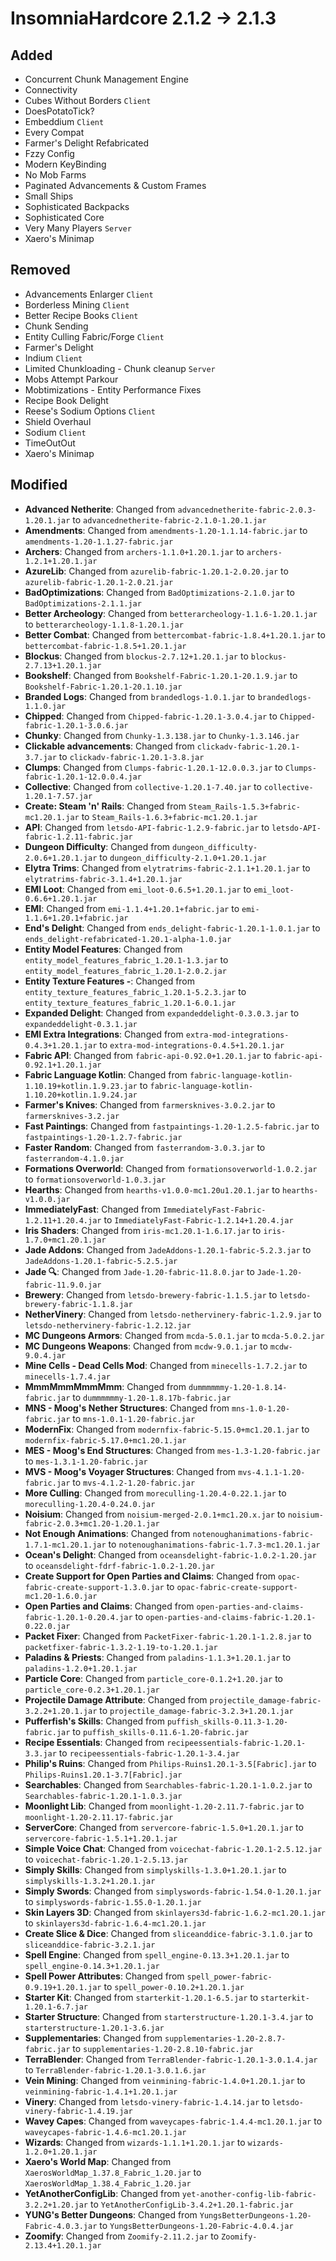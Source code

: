 # InsomniaHardcore 2.1.2 -> 2.1.3

## Added

- Concurrent Chunk Management Engine
- Connectivity
- Cubes Without Borders `Client`
- DoesPotatoTick?
- Embeddium `Client`
- Every Compat
- Farmer's Delight Refabricated
- Fzzy Config
- Modern KeyBinding
- No Mob Farms
- Paginated Advancements & Custom Frames
- Small Ships
- Sophisticated Backpacks
- Sophisticated Core
- Very Many Players `Server`
- Xaero's Minimap
## Removed

- Advancements Enlarger `Client`
- Borderless Mining `Client`
- Better Recipe Books  `Client`
- Chunk Sending
- Entity Culling Fabric/Forge `Client`
- Farmer's Delight
- Indium `Client`
- Limited Chunkloading - Chunk cleanup `Server`
- Mobs Attempt Parkour
- Mobtimizations - Entity Performance Fixes
- Recipe Book Delight
- Reese's Sodium Options `Client`
- Shield Overhaul
- Sodium `Client`
- TimeOutOut
- Xaero's Minimap
## Modified

- **Advanced Netherite**: Changed from `advancednetherite-fabric-2.0.3-1.20.1.jar` to `advancednetherite-fabric-2.1.0-1.20.1.jar`
- **Amendments**: Changed from `amendments-1.20-1.1.14-fabric.jar` to `amendments-1.20-1.1.27-fabric.jar`
- **Archers**: Changed from `archers-1.1.0+1.20.1.jar` to `archers-1.2.1+1.20.1.jar`
- **AzureLib**: Changed from `azurelib-fabric-1.20.1-2.0.20.jar` to `azurelib-fabric-1.20.1-2.0.21.jar`
- **BadOptimizations**: Changed from `BadOptimizations-2.1.0.jar` to `BadOptimizations-2.1.1.jar`
- **Better Archeology**: Changed from `betterarcheology-1.1.6-1.20.1.jar` to `betterarcheology-1.1.8-1.20.1.jar`
- **Better Combat**: Changed from `bettercombat-fabric-1.8.4+1.20.1.jar` to `bettercombat-fabric-1.8.5+1.20.1.jar`
- **Blockus**: Changed from `blockus-2.7.12+1.20.1.jar` to `blockus-2.7.13+1.20.1.jar`
- **Bookshelf**: Changed from `Bookshelf-Fabric-1.20.1-20.1.9.jar` to `Bookshelf-Fabric-1.20.1-20.1.10.jar`
- **Branded Logs**: Changed from `brandedlogs-1.0.1.jar` to `brandedlogs-1.1.0.jar`
- **Chipped**: Changed from `Chipped-fabric-1.20.1-3.0.4.jar` to `Chipped-fabric-1.20.1-3.0.6.jar`
- **Chunky**: Changed from `Chunky-1.3.138.jar` to `Chunky-1.3.146.jar`
- **Clickable advancements**: Changed from `clickadv-fabric-1.20.1-3.7.jar` to `clickadv-fabric-1.20.1-3.8.jar`
- **Clumps**: Changed from `Clumps-fabric-1.20.1-12.0.0.3.jar` to `Clumps-fabric-1.20.1-12.0.0.4.jar`
- **Collective**: Changed from `collective-1.20.1-7.40.jar` to `collective-1.20.1-7.57.jar`
- **Create: Steam 'n' Rails**: Changed from `Steam_Rails-1.5.3+fabric-mc1.20.1.jar` to `Steam_Rails-1.6.3+fabric-mc1.20.1.jar`
- **API**: Changed from `letsdo-API-fabric-1.2.9-fabric.jar` to `letsdo-API-fabric-1.2.11-fabric.jar`
- **Dungeon Difficulty**: Changed from `dungeon_difficulty-2.0.6+1.20.1.jar` to `dungeon_difficulty-2.1.0+1.20.1.jar`
- **Elytra Trims**: Changed from `elytratrims-fabric-2.1.1+1.20.1.jar` to `elytratrims-fabric-3.1.4+1.20.1.jar`
- **EMI Loot**: Changed from `emi_loot-0.6.5+1.20.1.jar` to `emi_loot-0.6.6+1.20.1.jar`
- **EMI**: Changed from `emi-1.1.4+1.20.1+fabric.jar` to `emi-1.1.6+1.20.1+fabric.jar`
- **End's Delight**: Changed from `ends_delight-fabric-1.20.1-1.0.1.jar` to `ends_delight-refabricated-1.20.1-alpha-1.0.jar`
- **Entity Model Features**: Changed from `entity_model_features_fabric_1.20.1-1.3.jar` to `entity_model_features_fabric_1.20.1-2.0.2.jar`
- **Entity Texture Features -**: Changed from `entity_texture_features_fabric_1.20.1-5.2.3.jar` to `entity_texture_features_fabric_1.20.1-6.0.1.jar`
- **Expanded Delight**: Changed from `expandeddelight-0.3.0.3.jar` to `expandeddelight-0.3.1.jar`
- **EMI Extra Integrations**: Changed from `extra-mod-integrations-0.4.3+1.20.1.jar` to `extra-mod-integrations-0.4.5+1.20.1.jar`
- **Fabric API**: Changed from `fabric-api-0.92.0+1.20.1.jar` to `fabric-api-0.92.1+1.20.1.jar`
- **Fabric Language Kotlin**: Changed from `fabric-language-kotlin-1.10.19+kotlin.1.9.23.jar` to `fabric-language-kotlin-1.10.20+kotlin.1.9.24.jar`
- **Farmer's Knives**: Changed from `farmersknives-3.0.2.jar` to `farmersknives-3.2.jar`
- **Fast Paintings**: Changed from `fastpaintings-1.20-1.2.5-fabric.jar` to `fastpaintings-1.20-1.2.7-fabric.jar`
- **Faster Random**: Changed from `fasterrandom-3.0.3.jar` to `fasterrandom-4.1.0.jar`
- **Formations Overworld**: Changed from `formationsoverworld-1.0.2.jar` to `formationsoverworld-1.0.3.jar`
- **Hearths**: Changed from `hearths-v1.0.0-mc1.20u1.20.1.jar` to `hearths-v1.0.0.jar`
- **ImmediatelyFast**: Changed from `ImmediatelyFast-Fabric-1.2.11+1.20.4.jar` to `ImmediatelyFast-Fabric-1.2.14+1.20.4.jar`
- **Iris Shaders**: Changed from `iris-mc1.20.1-1.6.17.jar` to `iris-1.7.0+mc1.20.1.jar`
- **Jade Addons**: Changed from `JadeAddons-1.20.1-fabric-5.2.3.jar` to `JadeAddons-1.20.1-fabric-5.2.5.jar`
- **Jade 🔍**: Changed from `Jade-1.20-fabric-11.8.0.jar` to `Jade-1.20-fabric-11.9.0.jar`
- **Brewery**: Changed from `letsdo-brewery-fabric-1.1.5.jar` to `letsdo-brewery-fabric-1.1.8.jar`
- **NetherVinery**: Changed from `letsdo-nethervinery-fabric-1.2.9.jar` to `letsdo-nethervinery-fabric-1.2.12.jar`
- **MC Dungeons Armors**: Changed from `mcda-5.0.1.jar` to `mcda-5.0.2.jar`
- **MC Dungeons Weapons**: Changed from `mcdw-9.0.1.jar` to `mcdw-9.0.4.jar`
- **Mine Cells - Dead Cells Mod**: Changed from `minecells-1.7.2.jar` to `minecells-1.7.4.jar`
- **MmmMmmMmmMmm**: Changed from `dummmmmmy-1.20-1.8.14-fabric.jar` to `dummmmmmy-1.20-1.8.17b-fabric.jar`
- **MNS - Moog's Nether Structures**: Changed from `mns-1.0-1.20-fabric.jar` to `mns-1.0.1-1.20-fabric.jar`
- **ModernFix**: Changed from `modernfix-fabric-5.15.0+mc1.20.1.jar` to `modernfix-fabric-5.17.0+mc1.20.1.jar`
- **MES - Moog's End Structures**: Changed from `mes-1.3-1.20-fabric.jar` to `mes-1.3.1-1.20-fabric.jar`
- **MVS - Moog's Voyager Structures**: Changed from `mvs-4.1.1-1.20-fabric.jar` to `mvs-4.1.2-1.20-fabric.jar`
- **More Culling**: Changed from `moreculling-1.20.4-0.22.1.jar` to `moreculling-1.20.4-0.24.0.jar`
- **Noisium**: Changed from `noisium-merged-2.0.1+mc1.20.x.jar` to `noisium-fabric-2.0.3+mc1.20-1.20.1.jar`
- **Not Enough Animations**: Changed from `notenoughanimations-fabric-1.7.1-mc1.20.1.jar` to `notenoughanimations-fabric-1.7.3-mc1.20.1.jar`
- **Ocean's Delight**: Changed from `oceansdelight-fabric-1.0.2-1.20.jar` to `oceansdelight-fdrf-fabric-1.0.2-1.20.jar`
- **Create Support for Open Parties and Claims**: Changed from `opac-fabric-create-support-1.3.0.jar` to `opac-fabric-create-support-mc1.20-1.6.0.jar`
- **Open Parties and Claims**: Changed from `open-parties-and-claims-fabric-1.20.1-0.20.4.jar` to `open-parties-and-claims-fabric-1.20.1-0.22.0.jar`
- **Packet Fixer**: Changed from `PacketFixer-fabric-1.20.1-1.2.8.jar` to `packetfixer-fabric-1.3.2-1.19-to-1.20.1.jar`
- **Paladins & Priests**: Changed from `paladins-1.1.3+1.20.1.jar` to `paladins-1.2.0+1.20.1.jar`
- **Particle Core**: Changed from `particle_core-0.1.2+1.20.jar` to `particle_core-0.2.3+1.20.1.jar`
- **Projectile Damage Attribute**: Changed from `projectile_damage-fabric-3.2.2+1.20.1.jar` to `projectile_damage-fabric-3.2.3+1.20.1.jar`
- **Pufferfish's Skills**: Changed from `puffish_skills-0.11.3-1.20-fabric.jar` to `puffish_skills-0.11.6-1.20-fabric.jar`
- **Recipe Essentials**: Changed from `recipeessentials-fabric-1.20.1-3.3.jar` to `recipeessentials-fabric-1.20.1-3.4.jar`
- **Philip's Ruins**: Changed from `Philips-Ruins1.20.1-3.5[Fabric].jar` to `Philips-Ruins1.20.1-3.7[Fabric].jar`
- **Searchables**: Changed from `Searchables-fabric-1.20.1-1.0.2.jar` to `Searchables-fabric-1.20.1-1.0.3.jar`
- **Moonlight Lib**: Changed from `moonlight-1.20-2.11.7-fabric.jar` to `moonlight-1.20-2.11.17-fabric.jar`
- **ServerCore**: Changed from `servercore-fabric-1.5.0+1.20.1.jar` to `servercore-fabric-1.5.1+1.20.1.jar`
- **Simple Voice Chat**: Changed from `voicechat-fabric-1.20.1-2.5.12.jar` to `voicechat-fabric-1.20.1-2.5.13.jar`
- **Simply Skills**: Changed from `simplyskills-1.3.0+1.20.1.jar` to `simplyskills-1.3.2+1.20.1.jar`
- **Simply Swords**: Changed from `simplyswords-fabric-1.54.0-1.20.1.jar` to `simplyswords-fabric-1.55.0-1.20.1.jar`
- **Skin Layers 3D**: Changed from `skinlayers3d-fabric-1.6.2-mc1.20.1.jar` to `skinlayers3d-fabric-1.6.4-mc1.20.1.jar`
- **Create Slice & Dice**: Changed from `sliceanddice-fabric-3.1.0.jar` to `sliceanddice-fabric-3.2.1.jar`
- **Spell Engine**: Changed from `spell_engine-0.13.3+1.20.1.jar` to `spell_engine-0.14.3+1.20.1.jar`
- **Spell Power Attributes**: Changed from `spell_power-fabric-0.9.19+1.20.1.jar` to `spell_power-0.10.2+1.20.1.jar`
- **Starter Kit**: Changed from `starterkit-1.20.1-6.5.jar` to `starterkit-1.20.1-6.7.jar`
- **Starter Structure**: Changed from `starterstructure-1.20.1-3.4.jar` to `starterstructure-1.20.1-3.6.jar`
- **Supplementaries**: Changed from `supplementaries-1.20-2.8.7-fabric.jar` to `supplementaries-1.20-2.8.10-fabric.jar`
- **TerraBlender**: Changed from `TerraBlender-fabric-1.20.1-3.0.1.4.jar` to `TerraBlender-fabric-1.20.1-3.0.1.6.jar`
- **Vein Mining**: Changed from `veinmining-fabric-1.4.0+1.20.1.jar` to `veinmining-fabric-1.4.1+1.20.1.jar`
- **Vinery**: Changed from `letsdo-vinery-fabric-1.4.14.jar` to `letsdo-vinery-fabric-1.4.19.jar`
- **Wavey Capes**: Changed from `waveycapes-fabric-1.4.4-mc1.20.1.jar` to `waveycapes-fabric-1.4.6-mc1.20.1.jar`
- **Wizards**: Changed from `wizards-1.1.1+1.20.1.jar` to `wizards-1.2.0+1.20.1.jar`
- **Xaero's World Map**: Changed from `XaerosWorldMap_1.37.8_Fabric_1.20.jar` to `XaerosWorldMap_1.38.4_Fabric_1.20.jar`
- **YetAnotherConfigLib**: Changed from `yet-another-config-lib-fabric-3.2.2+1.20.jar` to `YetAnotherConfigLib-3.4.2+1.20.1-fabric.jar`
- **YUNG's Better Dungeons**: Changed from `YungsBetterDungeons-1.20-Fabric-4.0.3.jar` to `YungsBetterDungeons-1.20-Fabric-4.0.4.jar`
- **Zoomify**: Changed from `Zoomify-2.11.2.jar` to `Zoomify-2.13.4+1.20.1.jar`